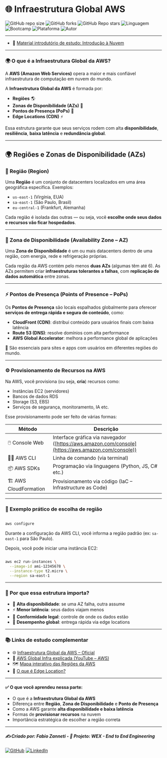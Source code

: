 # 🌐 Infraestrutura Global AWS

![GitHub repo size](https://img.shields.io/github/repo-size/fzanneti/wex-e2e-csharp)
![GitHub forks](https://img.shields.io/github/forks/fzanneti/wex-e2e-csharp?style=social)
![GitHub Repo stars](https://img.shields.io/github/stars/fzanneti/wex-e2e-csharp?style=social)
![Linguagem](https://img.shields.io/badge/Linguagem-CSharp-blue)
![Bootcamp](https://img.shields.io/badge/WEX-End--to--End%20Engineering-blueviolet?logo=vercel&logoColor=white)
![Plataforma](https://img.shields.io/badge/Powered%20by-DIO.io-red?logo=data:image/svg+xml;base64,PHN2ZyBmaWxsPSIjZmZmIiB2aWV3Qm94PSIwIDAgMzIgMzIiIHhtbG5zPSJodHRwOi8vd3d3LnczLm9yZy8yMDAwL3N2ZyI+PHBhdGggZD0iTTYuNzEgMy4yNWMtMi44OCAxLjQxLTUuMDcgNC4yMy01LjA3IDcuNzYgMCAzLjU4IDIuMjggNi43IDUuMzMgOC4xNSAxLjgzLS42MiAyLjQtMi4yNiAyLjQtMy44MSAwLS4yMy0uMDItLjQ1LS4wNS0uNjZBLjQ0LjQ0IDAgMDExMC4xIDExYy4yNC0uNzUuMTEtMS41My0uMy0yLjIyQzguOTIgNy45NiA3LjMzIDcuNSA1Ljc0IDcuNjZhNS41NSA1LjU1IDAgM)
![Autor](https://img.shields.io/badge/Autor-fzanneti-blue?style=flat-square&logo=github)

---

* 📘 [Material introdutório de estudo: Introdução à Nuvem](https://github.com/fzanneti/resumo-do-lab/blob/5d5264aba3857749e3889a5f00d05002bf4f4fcf/01%20-%20cloud_computing/01IntroductionToTheCloud.md)

---

### 🌍 O que é a Infraestrutura Global da AWS?

A **AWS (Amazon Web Services)** opera a maior e mais confiável infraestrutura de computação em nuvem do mundo.

A **Infraestrutura Global da AWS** é formada por:

* **Regiões** 🌎
* **Zonas de Disponibilidade (AZs)** 🏢
* **Pontos de Presença (PoPs)** 📍
* **Edge Locations (CDN)** ⚡

Essa estrutura garante que seus serviços rodem com alta **disponibilidade**, **resiliência**, **baixa latência** e **redundância global**.

---

## 🌍 Regiões e Zonas de Disponibilidade (AZs)

### 📍 Região (Region)

Uma **Região** é um conjunto de datacenters localizados em uma área geográfica específica.
Exemplos:

* `us-east-1` (Virgínia, EUA)
* `sa-east-1` (São Paulo, Brasil)
* `eu-central-1` (Frankfurt, Alemanha)

Cada região é isolada das outras — ou seja, você **escolhe onde seus dados e recursos vão ficar hospedados**.

---

### 🏢 Zona de Disponibilidade (Availability Zone – AZ)

Uma **Zona de Disponibilidade** é um ou mais datacenters dentro de uma região, com energia, rede e refrigeração próprias.

Cada região da AWS contém pelo menos **duas AZs** (algumas têm até 6).
As AZs permitem criar **infraestruturas tolerantes a falhas**, com **replicação de dados automática** entre zonas.

---

### ⚡ Pontos de Presença (Points of Presence – PoPs)

Os **Pontos de Presença** são locais espalhados globalmente para oferecer **serviços de entrega rápida e segura de conteúdo**, como:

* **CloudFront (CDN)**: distribui conteúdo para usuários finais com baixa latência
* **Route 53 (DNS)**: resolve domínios com alta performance
* **AWS Global Accelerator**: melhora a performance global de aplicações

📌 São essenciais para sites e apps com usuários em diferentes regiões do mundo.

---

### ⚙️ Provisionamento de Recursos na AWS

Na AWS, você provisiona (ou seja, **cria**) recursos como:

* Instâncias EC2 (servidores)
* Bancos de dados RDS
* Storage (S3, EBS)
* Serviços de segurança, monitoramento, IA etc.

Esse provisionamento pode ser feito de várias formas:

| Método                 | Descrição                                                                                          |
| ---------------------- | -------------------------------------------------------------------------------------------------- |
| 🖱️ Console Web        | Interface gráfica via navegador ([https://aws.amazon.com/console](https://aws.amazon.com/console)) |
| 🧑‍💻 AWS CLI          | Linha de comando (via terminal)                                                                    |
| 📦 AWS SDKs            | Programação via linguagens (Python, JS, C# etc.)                                                   |
| 🏗️ AWS CloudFormation | Provisionamento via código (IaC – Infrastructure as Code)                                          |

---

### 📐 Exemplo prático de escolha de região

```bash

aws configure

```

Durante a configuração da AWS CLI, você informa a região padrão (ex: `sa-east-1` para São Paulo).

Depois, você pode iniciar uma instância EC2:

```bash

aws ec2 run-instances \
  --image-id ami-12345678 \
  --instance-type t2.micro \
  --region sa-east-1

```

---

### 🧠 Por que essa estrutura importa?

* 🔄 **Alta disponibilidade**: se uma AZ falha, outra assume
* ⚡ **Menor latência**: seus dados viajam menos
* 🔐 **Conformidade legal**: controle de onde os dados estão
* 🧩 **Desempenho global**: entrega rápida via edge locations

---

### 📚 Links de estudo complementar

* 🌐 [Infraestrutura Global da AWS – Oficial](https://docs.aws.amazon.com/pt_br/whitepapers/latest/aws-overview/global-infrastructure.html)
* 🎥 [AWS Global Infra explicada (YouTube – AWS)](https://www.youtube.com/watch?v=UuRX2gK0IYw)
* 🗺️ [Mapa interativo das Regiões da AWS](https://infrastructure.aws/)
* 📘 [O que é Edge Location?](https://www-lastweekinaws-com.translate.goog/blog/what-is-an-edge-location-in-aws-a-simple-explanation/?_x_tr_sl=en&_x_tr_tl=pt&_x_tr_hl=pt&_x_tr_pto=tc)

---

#### ✅ O que você aprendeu nessa parte:

* O que é a **Infraestrutura Global da AWS**
* Diferença entre **Região**, **Zona de Disponibilidade** e **Ponto de Presença**
* Como a AWS garante **alta disponibilidade e baixa latência**
* Formas de **provisionar recursos** na nuvem
* Importância estratégica de escolher a região correta

---

##### ✍️ Criado por: Fabio Zanneti - 🎯 Projeto: WEX - End to End Engineering
[![GitHub](https://img.shields.io/badge/GitHub-fzanneti-181717?style=flat&logo=github)](https://github.com/fzanneti)
[![LinkedIn](https://img.shields.io/badge/LinkedIn-fzanneti-0A66C2?style=flat&logo=linkedin&logoColor=white)](https://linkedin.com/in/fzanneti)